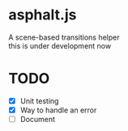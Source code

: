 # asphalt.js
A scene-based transitions helper  
this is under development now

# TODO
- [x] Unit testing
- [x] Way to handle an error
- [ ] Document
